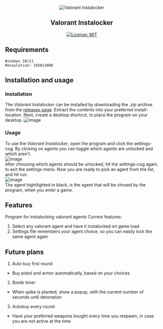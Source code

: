 <p align="center">
  <img src="https://user-images.githubusercontent.com/32793938/178528272-1dffe953-b681-4622-ade3-8f8b0b5bdfcc.png" alt="Valorant Instalocker"/>
</p>


<h2 align="center">Valorant Instalocker</h2>

<p align="center">
<a href="https://github.com/DNIIBOY/valoInstalock/blob/main/LICENSE"><img alt="License: MIT"></a>
</p>

## Requirements
```
Windows 10/11
Resoulution: 1920x1080
```


## Installation and usage

### Installation

The _Valorant Instalocker_ can be installed by downloading the _.zip_ archive from the <a href="https://github.com/DNIIBOY/valoInstalock/releases">releases page</a>.
Extract the contents into your preferred install-location. Next, create a desktop shortcut, to place the program on your desktop.
![image](https://user-images.githubusercontent.com/32793938/178540212-b5494df4-101f-47cc-a251-6834d2e0f8fb.png)



### Usage
To use the _Valorant Instalocker_, open the program and click the settings-cog. By clicking on agents you can toggle which agents are unlocked and which aren't.
<br>
![image](https://user-images.githubusercontent.com/32793938/178541096-16c6f3ae-9bdb-4737-9d08-c10ba8fdf896.png) <br>
After choosing which agents should be unlocked, hit the settings-cog again, to exit the settings menu.
Now you are ready to pick an agent from the list, and hit run.
<br>
![image](https://user-images.githubusercontent.com/32793938/178541992-050637f3-d34d-49ce-88a7-4cbea7f8985d.png) <br>
The agent hightlighted in black, is the agent that will be chosed by the program, when you enter a game.

## Features
Program for instalocking valorant agents
Current features:
1. Select any valorant agent and have it instalocked on game load
1. Settings file remembers your agent choice, so you can easily lock the same agent again

## Future plans
1. Auto buy first round
  - Buy pistol and armor automatically, based on your choices
2. Bomb timer
  - When spike is planted, show a popup, with the current number of seconds until detonation
3. Autobuy every round
  - Have your preferred weapons bought every time you respawn, in case you are not active at the time

